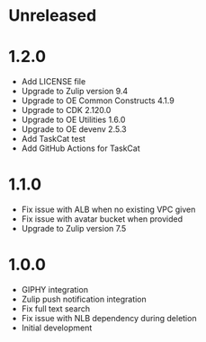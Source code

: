 # Unreleased

# 1.2.0

* Add LICENSE file
* Upgrade to Zulip version 9.4
* Upgrade to OE Common Constructs 4.1.9
* Upgrade to CDK 2.120.0
* Upgrade to OE Utilities 1.6.0
* Upgrade to OE devenv 2.5.3
* Add TaskCat test
* Add GitHub Actions for TaskCat

# 1.1.0

* Fix issue with ALB when no existing VPC given
* Fix issue with avatar bucket when provided
* Upgrade to Zulip version 7.5

# 1.0.0

* GIPHY integration
* Zulip push notification integration
* Fix full text search
* Fix issue with NLB dependency during deletion
* Initial development
